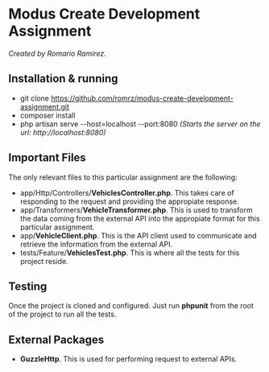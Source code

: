 # Modus Create Development Assignment
*Created by Romario Ramirez.*

## Installation & running
* git clone https://github.com/romrz/modus-create-development-assignment.git
* composer install
* php artisan serve --host=localhost --port:8080 *(Starts the server on the url: http://localhost:8080)*

## Important Files
The only relevant files to this particular assignment are the following:
* app/Http/Controllers/**VehiclesController.php**. This takes care of responding to the request and providing the appropiate response.
* app/Transformers/**VehicleTransformer.php**. This is used to transform the data coming from the external API into the appropiate format for this particular assignment.
* app/**VehicleClient.php**. This is the API client used to communicate and retrieve the information from the external API.
* tests/Feature/**VehiclesTest.php**. This is where all the tests for this project reside.

## Testing
Once the project is cloned and configured. Just run **phpunit** from the root of the project to run all the tests.

## External Packages
* **GuzzleHttp**. This is used for performing request to external APIs.